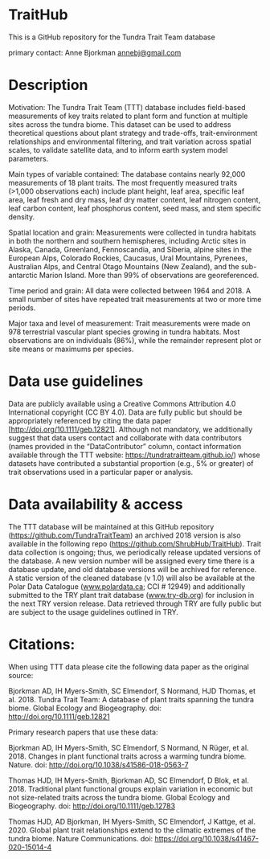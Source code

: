 # TraitHub
This is a GitHub repository for the Tundra Trait Team database

primary contact: Anne Bjorkman <annebj@gmail.com>

# Description
Motivation: The Tundra Trait Team (TTT) database includes field-based measurements of key traits related to plant form and function at multiple sites across the tundra biome. This dataset can be used to address theoretical questions about plant strategy and trade-offs, trait-environment relationships and environmental filtering, and trait variation across spatial scales, to validate satellite data, and to inform earth system model parameters. 

Main types of variable contained: The database contains nearly 92,000 measurements of 18 plant traits. The most frequently measured traits (>1,000 observations each) include plant height, leaf area, specific leaf area, leaf fresh and dry mass, leaf dry matter content, leaf nitrogen content, leaf carbon content, leaf phosphorus content, seed mass, and stem specific density.

Spatial location and grain: Measurements were collected in tundra habitats in both the northern and southern hemispheres, including Arctic sites in Alaska, Canada, Greenland, Fennoscandia, and Siberia, alpine sites in the European Alps, Colorado Rockies, Caucasus, Ural Mountains, Pyrenees, Australian Alps, and Central Otago Mountains (New Zealand), and the sub-antarctic Marion Island. More than 99% of observations are georeferenced. 

Time period and grain: All data were collected between 1964 and 2018. A small number of sites have repeated trait measurements at two or more time periods.

Major taxa and level of measurement: Trait measurements were made on 978 terrestrial vascular plant species growing in tundra habitats. Most observations are on individuals (86%), while the remainder represent plot or site means or maximums per species.

# Data use guidelines
Data are publicly available using a Creative Commons Attribution 4.0 International copyright (CC BY 4.0).  Data are fully public but should be appropriately referenced by citing the data paper [http://doi.org/10.1111/geb.12821]. Although not mandatory, we additionally suggest that data users contact and collaborate with data contributors (names provided in the “DataContributor” column, contact information available through the TTT website: https://tundratraitteam.github.io/) whose datasets have contributed a substantial proportion (e.g., 5% or greater) of trait observations used in a particular paper or analysis.

# Data availability & access
The TTT database will be maintained at this GitHub repository (https://github.com/TundraTraitTeam) an archived 2018 version is also available in the following repo (https://github.com/ShrubHub/TraitHub). Trait data collection is ongoing; thus, we periodically release updated versions of the database. A new version number will be assigned every time there is a database update, and old database versions will be archived for reference. A static version of the cleaned database (v 1.0) will also be available at the Polar Data Catalogue (www.polardata.ca; CCI # 12949) and additionally submitted to the TRY plant trait database (www.try-db.org) for inclusion in the next TRY version release. Data retrieved through TRY are fully public but are subject to the usage guidelines outlined in TRY. 

# Citations:
When using TTT data please cite the following data paper as the original source: 

Bjorkman AD, IH Myers-Smith, SC Elmendorf, S Normand, HJD Thomas, et al. 2018. Tundra Trait Team: A database of plant traits spanning the tundra biome. Global Ecology and Biogeography. doi: http://doi.org/10.1111/geb.12821

Primary research papers that use these data:

Bjorkman AD, IH Myers-Smith, SC Elmendorf, S Normand, N Rüger, et al. 2018. Changes in plant functional traits across a warming tundra biome. Nature. doi: http://doi.org/10.1038/s41586-018-0563-7

Thomas HJD, IH Myers-Smith, Bjorkman AD, SC Elmendorf, D Blok, et al. 2018. Traditional plant functional groups explain variation in economic but not size-related traits across the tundra biome. Global Ecology and Biogeography. doi: http://doi.org/10.1111/geb.12783

Thomas HJD, AD Bjorkman, IH Myers-Smith, SC Elmendorf, J Kattge, et al. 2020. Global plant trait relationships extend to the climatic extremes of the tundra biome. Nature Communications. doi: https://doi.org/10.1038/s41467-020-15014-4
